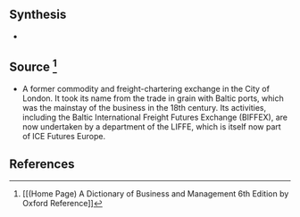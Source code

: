 ## Synthesis
- 
## Source [^1]
- A former commodity and freight-chartering exchange in the City of London. It took its name from the trade in grain with Baltic ports, which was the mainstay of the business in the 18th century. Its activities, including the Baltic International Freight Futures Exchange (BIFFEX), are now undertaken by a department of the LIFFE, which is itself now part of ICE Futures Europe.
## References

[^1]: [[(Home Page) A Dictionary of Business and Management 6th Edition by Oxford Reference]]